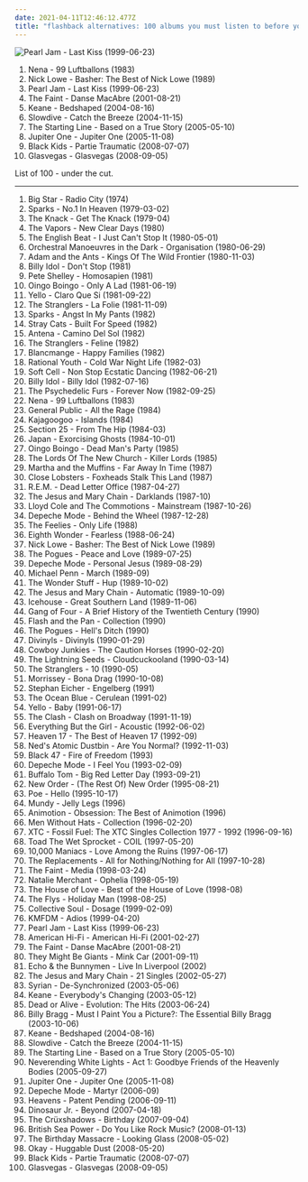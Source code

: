 ```yaml
---
date: 2021-04-11T12:46:12.477Z
title: "flashback alternatives: 100 albums you must listen to before you die"
---
```

![Pearl Jam - Last Kiss (1999-06-23)](https://img.discogs.com/n8IeQKlL1AkpY4WaZ5akx0X88EA=/fit-in/600x593/filters:strip_icc():format(jpeg):mode_rgb():quality(90)/discogs-images/R-631417-1400879404-2317.jpeg.jpg "Pearl Jam - Last Kiss (1999-06-23)")
<ol class="albums">
<li data-cover="http://coverartarchive.org/release/e38790fe-0b99-45ac-b540-9b7cf2742d94/19025705025-500.jpg" data-tags="german" role="button">Nena - 99 Luftballons (1983)</li>
<li data-cover="https://img.discogs.com/PgescH_NbCDmXQaNS1BL9I6ulo8=/fit-in/194x259/filters:strip_icc():format(jpeg):mode_rgb():quality(90)/discogs-images/R-8597939-1489266075-7765.jpeg.jpg" data-tags="classic rock, rock, pop rock, psychedelic, garage rock, glam rock, powerpop, country rock, surf rock, chameleon, proto punk, rock-protopunk, flashback alternatives" role="button">Nick Lowe - Basher: The Best of Nick Lowe (1989)</li>
<li data-cover="https://img.discogs.com/n8IeQKlL1AkpY4WaZ5akx0X88EA=/fit-in/600x593/filters:strip_icc():format(jpeg):mode_rgb():quality(90)/discogs-images/R-631417-1400879404-2317.jpeg.jpg" data-tags="rock, grunge, 90s, covers, flashback alternatives" role="button">Pearl Jam - Last Kiss (1999-06-23)</li>
<li data-cover="http://coverartarchive.org/release/2d0b6eb0-8d92-3ec1-a6ae-f939a7980426/7587631086-500.jpg" data-tags="indie, electronic" role="button">The Faint - Danse MacAbre (2001-08-21)</li>
<li data-cover="https://img.discogs.com/PIXQIhTSF3kZuVczEvxCo4pUj6E=/fit-in/600x519/filters:strip_icc():format(jpeg):mode_rgb():quality(90)/discogs-images/R-423520-1179936445.jpeg.jpg" data-tags="indie rock, flashback alternatives, granka, viralbraindeath, coolwench" role="button">Keane - Bedshaped (2004-08-16)</li>
<li data-cover="http://coverartarchive.org/release/a3aa8a48-7b5b-475c-a713-442ea6c76871/10313121703-500.jpg" data-tags="shoegaze, shoegazer" role="button">Slowdive - Catch the Breeze (2004-11-15)</li>
<li data-cover="http://coverartarchive.org/release/c1b2df38-f294-4b48-ae26-9fe5c6fe1639/6819001689-500.jpg" data-tags="pop punk" role="button">The Starting Line - Based on a True Story (2005-05-10)</li>
<li data-cover="https://img.discogs.com/i1kmI3PyINr8hvxQxuJ9YvkLEbI=/fit-in/600x600/filters:strip_icc():format(jpeg):mode_rgb():quality(90)/discogs-images/R-1241945-1203167337.jpeg.jpg" data-tags="sun and moon and stars and outer space, flashback alternatives" role="button">Jupiter One - Jupiter One (2005-11-08)</li>
<li data-cover="https://img.discogs.com/fi-H7ZPALPcsWhQEkhhSWu4v05k=/fit-in/600x601/filters:strip_icc():format(jpeg):mode_rgb():quality(90)/discogs-images/R-1404081-1494614671-4937.jpeg.jpg" data-tags="indie pop" role="button">Black Kids - Partie Traumatic (2008-07-07)</li>
<li data-cover="http://coverartarchive.org/release/d12fb85f-fe28-4070-81b2-5a7e16411889/12851739538-500.jpg" data-tags="alternative" role="button">Glasvegas - Glasvegas (2008-09-05)</li>
</ol>
List of 100 - under the cut.
<!-- more -->

_________________

<ol class="albums">
<li data-cover="http://coverartarchive.org/release/c42f97da-b73d-429c-9400-12f288c783d8/15325737905-500.jpg" data-tags="70s, powerpop" role="button">
Big Star - Radio City (1974)
</li>
<li data-cover="http://coverartarchive.org/release/201fb188-f98c-45c3-9c89-dbc7baaecb9c/25119476484-500.jpg" data-tags="synthpop" role="button">
Sparks - No.1 In Heaven (1979-03-02)
</li>
<li data-cover="http://coverartarchive.org/release/489e7f56-d73e-3772-9229-c45375da5e5b/7506671171-500.jpg" data-tags="classic rock" role="button">
The Knack - Get The Knack (1979-04)
</li>
<li data-cover="http://coverartarchive.org/release/68b1e3a0-76a8-4de6-9fc8-d0b5c216ab2f/2555651399-500.jpg" data-tags="new wave" role="button">
The Vapors - New Clear Days (1980)
</li>
<li data-cover="https://img.discogs.com/GZTNxEFdR7Y4ZR0JiuMiR_FvYp0=/fit-in/600x596/filters:strip_icc():format(jpeg):mode_rgb():quality(90)/discogs-images/R-17882959-1615988212-9837.jpeg.jpg" data-tags="ska, two-tone" role="button">
The English Beat - I Just Can't Stop It (1980-05-01)
</li>
<li data-cover="https://via.placeholder.com/450" data-tags="80s, new wave" role="button">
Orchestral Manoeuvres in the Dark - Organisation (1980-06-29)
</li>
<li data-cover="http://coverartarchive.org/release/14e135fe-eb2b-4361-a12e-66b13fe34ee9/9607837582-500.jpg" data-tags="80s, new wave" role="button">
Adam and the Ants - Kings Of The Wild Frontier (1980-11-03)
</li>
<li data-cover="http://coverartarchive.org/release/6671f035-bb7f-48f3-98a3-99ca33202c67/14753977630-500.jpg" data-tags="80s, happy, 1981 albums, flashback alternatives, gespannt" role="button">
Billy Idol - Don't Stop (1981)
</li>
<li data-cover="https://img.discogs.com/yYphOPAhuf3riDINysex8b5FGpA=/fit-in/600x591/filters:strip_icc():format(jpeg):mode_rgb():quality(90)/discogs-images/R-43903-1581648867-6317.jpeg.jpg" data-tags="new wave" role="button">
Pete Shelley - Homosapien (1981)
</li>
<li data-cover="http://coverartarchive.org/release/34f7825d-11cf-49d9-87f4-72b0d51997d0/5547494526-500.jpg" data-tags="new wave" role="button">
Oingo Boingo - Only A Lad (1981-06-19)
</li>
<li data-cover="https://img.discogs.com/jB4Y5bGbhcw8jIkC8jfMWgQbaYo=/fit-in/600x534/filters:strip_icc():format(jpeg):mode_rgb():quality(90)/discogs-images/R-5365624-1391686259-6629.jpeg.jpg" data-tags="electronic, 80s, synth-pop, university, ralph records, 1981 albums, flashback alternatives, electropearls, decade80s" role="button">
Yello - Claro Que Si (1981-09-22)
</li>
<li data-cover="http://coverartarchive.org/release/c6911b3b-135f-4b7b-a2cc-b90ea1e11ac9/3514546977-500.jpg" data-tags="new wave" role="button">
The Stranglers - La Folie (1981-11-09)
</li>
<li data-cover="https://img.discogs.com/UqcTAo_xEbK2m1yIZL0j6hVu6gM=/fit-in/600x601/filters:strip_icc():format(jpeg):mode_rgb():quality(90)/discogs-images/R-15371139-1592327560-7618.jpeg.jpg" data-tags="i have this on vinyl" role="button">
Sparks - Angst In My Pants (1982)
</li>
<li data-cover="https://img.discogs.com/7yXrvQIFcxJh5xh9YFHPRQpWT5U=/fit-in/463x480/filters:strip_icc():format(jpeg):mode_rgb():quality(90)/discogs-images/R-2946114-1308559730.jpeg.jpg" data-tags="rockabilly" role="button">
Stray Cats - Built For Speed (1982)
</li>
<li data-cover="http://coverartarchive.org/release/42bac6d4-d3bb-4e6f-986b-4eae900c2558/1762408082-500.jpg" data-tags="bossa nova" role="button">
Antena - Camino Del Sol (1982)
</li>
<li data-cover="https://img.discogs.com/ARYTRwLe2_9GThIPCPvY4UN0N4A=/fit-in/600x593/filters:strip_icc():format(jpeg):mode_rgb():quality(90)/discogs-images/R-11647573-1520002266-9311.jpeg.jpg" data-tags="post-punk" role="button">
The Stranglers - Feline (1982)
</li>
<li data-cover="http://coverartarchive.org/release/f0e670cb-dd52-4d08-b22c-3acf7196db9c/18062360767-500.jpg" data-tags="80s, new wave, synthpop" role="button">
Blancmange - Happy Families (1982)
</li>
<li data-cover="http://coverartarchive.org/release/97a8de99-9e6f-31a9-a2d1-1ee0aa898ae6/3167468055-500.jpg" data-tags="synth-pop, flashback alternatives, electropearls" role="button">
Rational Youth - Cold War Night Life (1982-03)
</li>
<li data-cover="https://img.discogs.com/hhiPFJbxCmLq4MK89rufkLSX2mE=/fit-in/600x593/filters:strip_icc():format(jpeg):mode_rgb():quality(90)/discogs-images/R-5018056-1382267742-6598.jpeg.jpg" data-tags="80s, new wave, synthpop, 80's, art school, flashback alternatives, electropearls" role="button">
Soft Cell - Non Stop Ecstatic Dancing (1982-06-21)
</li>
<li data-cover="https://img.discogs.com/PCgnxVCzzTl-HSsQaU4qnKhloN4=/fit-in/600x600/filters:strip_icc():format(jpeg):mode_rgb():quality(90)/discogs-images/R-600291-1175787502.jpeg.jpg" data-tags="rock, 80s, new wave" role="button">
Billy Idol - Billy Idol (1982-07-16)
</li>
<li data-cover="https://img.discogs.com/GBj_nRxrCZwhdJtghzlS34JAfms=/fit-in/600x596/filters:strip_icc():format(jpeg):mode_rgb():quality(90)/discogs-images/R-1015733-1562370755-6922.jpeg.jpg" data-tags="new wave, post-punk" role="button">
The Psychedelic Furs - Forever Now (1982-09-25)
</li>
<li data-cover="http://coverartarchive.org/release/e38790fe-0b99-45ac-b540-9b7cf2742d94/19025705025-500.jpg" data-tags="german" role="button">
Nena - 99 Luftballons (1983)
</li>
<li data-cover="http://coverartarchive.org/release/29f7b800-d856-428c-9668-70ae7361c2da/10393081879-500.jpg" data-tags="80s" role="button">
General Public - All the Rage (1984)
</li>
<li data-cover="https://img.discogs.com/SjXUPx3seb_b17k8e2dedewhrfM=/fit-in/600x596/filters:strip_icc():format(jpeg):mode_rgb():quality(90)/discogs-images/R-1982451-1528792556-7553.jpeg.jpg" data-tags="80s, new wave, synthpop, 1984 albums, new wave albums" role="button">
Kajagoogoo - Islands (1984)
</li>
<li data-cover="https://img.discogs.com/QmiO5WxBG1c-16LnG4j9nVCDlWk=/fit-in/596x600/filters:strip_icc():format(jpeg):mode_rgb():quality(90)/discogs-images/R-49119-1348252428-3686.jpeg.jpg" data-tags="alternative, new wave, to explore, flashback alternatives, section25, favorite albums 1984" role="button">
Section 25 - From The Hip (1984-03)
</li>
<li data-cover="http://coverartarchive.org/release/327b15ba-6028-425b-940d-19f9ed1bb541/12509178816-500.jpg" data-tags="80s" role="button">
Japan - Exorcising Ghosts (1984-10-01)
</li>
<li data-cover="http://coverartarchive.org/release/320e59a4-d93a-48f6-ae66-3f64eec59a71/11946420305-500.jpg" data-tags="80s" role="button">
Oingo Boingo - Dead Man's Party (1985)
</li>
<li data-cover="http://coverartarchive.org/release/de21ccd0-12d5-479c-8691-6438c797233e/14778981192-500.jpg" data-tags="flashback alternatives" role="button">
The Lords Of The New Church - Killer Lords (1985)
</li>
<li data-cover="https://via.placeholder.com/450" data-tags="80s" role="button">
Martha and the Muffins - Far Away In Time (1987)
</li>
<li data-cover="https://img.discogs.com/11WMQ54lcnVEyNKiWc8cJxnyLRQ=/fit-in/543x544/filters:strip_icc():format(jpeg):mode_rgb():quality(90)/discogs-images/R-426527-1299199282.jpeg.jpg" data-tags="title is a full sentence, all-time favourite, flashback alternatives, 80s drum sound, jangly 80s indie" role="button">
Close Lobsters - Foxheads Stalk This Land (1987)
</li>
<li data-cover="http://coverartarchive.org/release/6600f795-278c-49e3-883d-547016141503/15810465428-500.jpg" data-tags="alternative rock, rem" role="button">
R.E.M. - Dead Letter Office (1987-04-27)
</li>
<li data-cover="https://via.placeholder.com/450" data-tags="post-punk, 80s" role="button">
The Jesus and Mary Chain - Darklands (1987-10)
</li>
<li data-cover="http://coverartarchive.org/release/ef18f791-2ebf-4cbd-b735-a3c5bdb376e3/12439829343-500.jpg" data-tags="pop, rock, 80s, british, alternative, alternative rock, new wave, oldies, male vocalists, lloyd cole and the commotions, red wedge, loved album, lloyd cole, flashback alternatives, iveldie best of 1987" role="button">
Lloyd Cole and The Commotions - Mainstream (1987-10-26)
</li>
<li data-cover="https://via.placeholder.com/450" data-tags="80s" role="button">
Depeche Mode - Behind the Wheel (1987-12-28)
</li>
<li data-cover="https://via.placeholder.com/450" data-tags="pop, post-punk, jangle pop, apricot, flashback alternatives, iveldie best of 1988, year of 1988, american 1980s, hoeralbum, discos de cabecera, michelle hurd" role="button">
The Feelies - Only Life (1988)
</li>
<li data-cover="http://coverartarchive.org/release/bad6bb84-dd23-4204-a5f3-d068773e2109/5645146030-500.jpg" data-tags="flashback alternatives" role="button">
Eighth Wonder - Fearless (1988-06-24)
</li>
<li data-cover="https://img.discogs.com/PgescH_NbCDmXQaNS1BL9I6ulo8=/fit-in/194x259/filters:strip_icc():format(jpeg):mode_rgb():quality(90)/discogs-images/R-8597939-1489266075-7765.jpeg.jpg" data-tags="classic rock, rock, pop rock, psychedelic, garage rock, glam rock, powerpop, country rock, surf rock, chameleon, proto punk, rock-protopunk, flashback alternatives" role="button">
Nick Lowe - Basher: The Best of Nick Lowe (1989)
</li>
<li data-cover="https://via.placeholder.com/450" data-tags="folk rock" role="button">
The Pogues - Peace and Love (1989-07-25)
</li>
<li data-cover="https://img.discogs.com/JBUG1xfc809-ZU4bxD4P7GTntmw=/fit-in/559x493/filters:strip_icc():format(jpeg):mode_rgb():quality(90)/discogs-images/R-530734-1303470847.jpeg.jpg" data-tags="80s" role="button">
Depeche Mode - Personal Jesus (1989-08-29)
</li>
<li data-cover="https://img.discogs.com/IKsv2envCl5P3zV5R5538ccvqs4=/fit-in/455x448/filters:strip_icc():format(jpeg):mode_rgb():quality(90)/discogs-images/R-392682-1209291585.jpeg.jpg" data-tags="pop, 80s" role="button">
Michael Penn - March (1989-09)
</li>
<li data-cover="https://via.placeholder.com/450" data-tags="indie, indie rock, guitars, growing up, flashback alternatives, steveadams fm, steveadamsfm, marts tag list" role="button">
The Wonder Stuff - Hup (1989-10-02)
</li>
<li data-cover="http://coverartarchive.org/release/e3cbadb4-f6b2-41f7-a5b2-9928de267a41/7894193488-500.jpg" data-tags="alternative rock, alternative" role="button">
The Jesus and Mary Chain - Automatic (1989-10-09)
</li>
<li data-cover="https://img.discogs.com/NNbz_etOnTxezUQlh22yJ7iCBIg=/fit-in/419x629/filters:strip_icc():format(jpeg):mode_rgb():quality(90)/discogs-images/R-7671797-1446401663-8058.jpeg.jpg" data-tags="rock, australian" role="button">
Icehouse - Great Southern Land (1989-11-06)
</li>
<li data-cover="https://img.discogs.com/FYbntpWx7Kum8VUDhEQ3SblLQBs=/fit-in/350x573/filters:strip_icc():format(jpeg):mode_rgb():quality(90)/discogs-images/R-4453816-1426631153-6153.jpeg.jpg" data-tags="alternative, dark, gang of four, flashback alternatives, wire-y" role="button">
Gang of Four - A Brief History of the Twentieth Century (1990)
</li>
<li data-cover="http://coverartarchive.org/release/8769a9fa-3d99-452d-ba9c-ed80d7ce031d/15229542946-500.jpg" data-tags="classic rock, pop, rock, 80s, new wave, flashback alternatives" role="button">
Flash and the Pan - Collection (1990)
</li>
<li data-cover="http://coverartarchive.org/release/16d76ea5-fcfd-3e36-af70-c6d5cf26a0c7/9806532446-500.jpg" data-tags="flashback alternatives, corrs plus, physical cds i actually own" role="button">
The Pogues - Hell's Ditch (1990)
</li>
<li data-cover="http://coverartarchive.org/release/0f5ed8b5-15c8-3a75-bf0f-0b3160ce505a/13335642293-500.jpg" data-tags="pop, vocals female" role="button">
Divinyls - Divinyls (1990-01-29)
</li>
<li data-cover="https://img.discogs.com/g-q9K7s2sAlOsEm4E0Zg8hH_vdI=/fit-in/600x373/filters:strip_icc():format(jpeg):mode_rgb():quality(90)/discogs-images/R-1795942-1441016210-4066.jpeg.jpg" data-tags="canada, animals" role="button">
Cowboy Junkies - The Caution Horses (1990-02-20)
</li>
<li data-cover="https://via.placeholder.com/450" data-tags="pop" role="button">
The Lightning Seeds - Cloudcuckooland (1990-03-14)
</li>
<li data-cover="https://img.discogs.com/UB1wgGgjqwyIqPxdKqxnuBaLGO4=/fit-in/600x600/filters:strip_icc():format(jpeg):mode_rgb():quality(90)/discogs-images/R-1125791-1194281273.jpeg.jpg" data-tags="flashback alternatives" role="button">
The Stranglers - 10 (1990-05)
</li>
<li data-cover="http://coverartarchive.org/release/74678f8d-80a8-3091-ada8-89d617241547/22697273580-500.jpg" data-tags="morrissey, alternative" role="button">
Morrissey - Bona Drag (1990-10-08)
</li>
<li data-cover="https://img.discogs.com/QT7vciSA9A1IIAB9mZzBKsNMyqA=/fit-in/600x601/filters:strip_icc():format(jpeg):mode_rgb():quality(90)/discogs-images/R-12581834-1538030454-1744.jpeg.jpg" data-tags="singer-songwriter, intelligent, switzerland, swiss, francophone, frenchy, suisse, steve, flashback alternatives, ailenrocsmostlovedalbums, engelberg, montroe, zombig" role="button">
Stephan Eicher - Engelberg (1991)
</li>
<li data-cover="http://coverartarchive.org/release/4955bc87-1cd1-4604-b74a-06147904cde7/19369859361-500.jpg" data-tags="college radio, flashback alternatives" role="button">
The Ocean Blue - Cerulean (1991-02)
</li>
<li data-cover="https://img.discogs.com/u5a2D6ED4Yz2UJV0FMHJML0eeL4=/fit-in/566x600/filters:strip_icc():format(jpeg):mode_rgb():quality(90)/discogs-images/R-985218-1298777347.jpeg.jpg" data-tags="90s" role="button">
Yello - Baby (1991-06-17)
</li>
<li data-cover="http://coverartarchive.org/release/8dc0d4c7-b26c-455e-b7df-2319c0da6b28/7983528242-500.jpg" data-tags="the guardian list of 1000 albums to hear before you die" role="button">
The Clash - Clash on Broadway (1991-11-19)
</li>
<li data-cover="http://coverartarchive.org/release/84cd3aa7-55d8-4114-92be-18800688c0ed/13989672545-500.jpg" data-tags="singer-songwriter, acoustic, 90s" role="button">
Everything But the Girl - Acoustic (1992-06-02)
</li>
<li data-cover="http://coverartarchive.org/release/dd5dbc6c-9592-4147-a868-177983504c78/24173661036-500.jpg" data-tags="pop, synthpop" role="button">
Heaven 17 - The Best of Heaven 17 (1992-09)
</li>
<li data-cover="http://coverartarchive.org/release/2205df59-0add-37be-b35a-ae7583de6c00/25923901197-500.jpg" data-tags="indie, rock, alternative, alternative rock, indie rock, 90s, revisit, heavy bottom end, fuzzy guitar goodness, robertitus global, flashback alternatives, 1992 - the great year for albums, rocky ram" role="button">
Ned's Atomic Dustbin - Are You Normal? (1992-11-03)
</li>
<li data-cover="http://coverartarchive.org/release/e967538f-7828-4865-b111-544df1ddafb0/7801537338-500.jpg" data-tags="flashback alternatives, b 47" role="button">
Black 47 - Fire of Freedom (1993)
</li>
<li data-cover="https://img.discogs.com/LxhHy03YzbbD6NYefH_EJoG95to=/fit-in/600x600/filters:strip_icc():format(jpeg):mode_rgb():quality(90)/discogs-images/R-10222-1186530937.jpeg.jpg" data-tags="electronic, synthpop, deleted, flashback alternatives, kappe alb" role="button">
Depeche Mode - I Feel You (1993-02-09)
</li>
<li data-cover="http://coverartarchive.org/release/e3347148-ff9a-4fff-a00e-35a171f86d27/13069256471-500.jpg" data-tags="classic rock, rock, punk, psychedelic, garage rock, glam rock, powerpop, high school, sommer, proto punk, my so-called life, i remember you, other great tracks, rock-protopunk, flashback alternatives, 20 favorite albums of 1993, my 100 favorite albums of the 1990s, big red letter day, soda-jerk" role="button">
Buffalo Tom - Big Red Letter Day (1993-09-21)
</li>
<li data-cover="https://img.discogs.com/SNuLX_wiv8rm8yV7HA6f3v9IWac=/fit-in/599x610/filters:strip_icc():format(jpeg):mode_rgb():quality(90)/discogs-images/R-632283-1235186700.jpeg.jpg" data-tags="progressive" role="button">
New Order - (The Rest Of) New Order (1995-08-21)
</li>
<li data-cover="https://img.discogs.com/p-8AHiIKqAFENEkTP2rivf6YCSc=/fit-in/600x602/filters:strip_icc():format(jpeg):mode_rgb():quality(90)/discogs-images/R-122615-1348348806-3507.jpeg.jpg" data-tags="alternative, female vocalists" role="button">
Poe - Hello (1995-10-17)
</li>
<li data-cover="http://coverartarchive.org/release/928e2c2d-0b35-474d-9457-993df2f34b9b/21596537006-500.jpg" data-tags="rock, alternative, folk, singer-songwriter, folk rock, flashback alternatives, shannon airport" role="button">
Mundy - Jelly Legs (1996)
</li>
<li data-cover="http://coverartarchive.org/release/b1d574aa-5a5d-4a07-917b-b8577dd839eb/17427177200-500.jpg" data-tags="obsession, calling it love" role="button">
Animotion - Obsession: The Best of Animotion (1996)
</li>
<li data-cover="http://coverartarchive.org/release/f423acab-4307-48aa-89f4-04d3ec1a4d47/2559315737-500.jpg" data-tags="80s, canadian, fuck yes, collection, flashback alternatives" role="button">
Men Without Hats - Collection (1996-02-20)
</li>
<li data-cover="https://img.discogs.com/lQegIlBExZyi6YhDwoUUPhOEKzU=/fit-in/600x602/filters:strip_icc():format(jpeg):mode_rgb():quality(90)/discogs-images/R-950986-1583561708-8949.jpeg.jpg" data-tags="flashback alternatives" role="button">
XTC - Fossil Fuel: The XTC Singles Collection 1977 - 1992 (1996-09-16)
</li>
<li data-cover="http://coverartarchive.org/release/c04593ac-6d09-4f68-8e4a-6d33c1173e29/10209056504-500.jpg" data-tags="90s, alternative" role="button">
Toad The Wet Sprocket - COIL (1997-05-20)
</li>
<li data-cover="https://img.discogs.com/L30mzK02cO1C4uodCjcdSgr7kB0=/fit-in/300x300/filters:strip_icc():format(jpeg):mode_rgb():quality(90)/discogs-images/R-386830-1106584240.jpg.jpg" data-tags="rock, flashback alternatives, tdhassociation" role="button">
10,000 Maniacs - Love Among the Ruins (1997-06-17)
</li>
<li data-cover="http://coverartarchive.org/release/e801fdfd-b2db-4d2b-9de9-90eb8da520d3/7133118494-500.jpg" data-tags="rock, punk, alternative, alternative rock, indie rock, post-punk, paisley underground, flashback alternatives, the harrisburg family band" role="button">
The Replacements - All for Nothing/Nothing for All (1997-10-28)
</li>
<li data-cover="http://coverartarchive.org/release/248e2a28-e855-4838-990d-c41eac3d748d/7042118486-500.jpg" data-tags="90s" role="button">
The Faint - Media (1998-03-24)
</li>
<li data-cover="http://coverartarchive.org/release/507eae8c-474f-45d5-b4fc-8723b4a7675b/3263480220-500.jpg" data-tags="female vocalists" role="button">
Natalie Merchant - Ophelia (1998-05-19)
</li>
<li data-cover="http://coverartarchive.org/release/6a28cfe6-7331-441e-93a9-652603e7e791/5002852583-500.jpg" data-tags="indie, british, the house of love" role="button">
The House of Love - Best of the House of Love (1998-08)
</li>
<li data-cover="https://via.placeholder.com/450" data-tags="alternative rock" role="button">
The Flys - Holiday Man (1998-08-25)
</li>
<li data-cover="http://coverartarchive.org/release/3bf8751c-c418-494a-9897-e345415bb1a6/15473876103-500.jpg" data-tags="alternative, alternative rock" role="button">
Collective Soul - Dosage (1999-02-09)
</li>
<li data-cover="http://coverartarchive.org/release/cd7a8945-f7d9-40c3-91a3-35e68f82af13/11162402002-500.jpg" data-tags="industrial, industrial rock" role="button">
KMFDM - Adios (1999-04-20)
</li>
<li data-cover="https://img.discogs.com/n8IeQKlL1AkpY4WaZ5akx0X88EA=/fit-in/600x593/filters:strip_icc():format(jpeg):mode_rgb():quality(90)/discogs-images/R-631417-1400879404-2317.jpeg.jpg" data-tags="rock, grunge, 90s, covers, flashback alternatives" role="button">
Pearl Jam - Last Kiss (1999-06-23)
</li>
<li data-cover="http://coverartarchive.org/release/ce3418e9-83f9-4ecb-acc5-82c47a67c9b5/6010970718-500.jpg" data-tags="rock" role="button">
American Hi-Fi - American Hi-Fi (2001-02-27)
</li>
<li data-cover="http://coverartarchive.org/release/2d0b6eb0-8d92-3ec1-a6ae-f939a7980426/7587631086-500.jpg" data-tags="indie, electronic" role="button">
The Faint - Danse MacAbre (2001-08-21)
</li>
<li data-cover="https://img.discogs.com/IvudjRdbKp2_bMX2FzuQNVp_pno=/fit-in/600x600/filters:strip_icc():format(jpeg):mode_rgb():quality(90)/discogs-images/R-1588131-1413502184-7420.jpeg.jpg" data-tags="rock, alternative, 00s" role="button">
They Might Be Giants - Mink Car (2001-09-11)
</li>
<li data-cover="http://coverartarchive.org/release/c1f1819a-ce97-4f2c-bff7-54f8dd2be70b/12885144100-500.jpg" data-tags="alternative, new wave, live, liverpool, echo & the bunnymen, deleted, live album, desert island discs, flashback alternatives, brilliant albums, sjc, live in liverpool" role="button">
Echo & the Bunnymen - Live In Liverpool (2002)
</li>
<li data-cover="http://coverartarchive.org/release/460eb1c2-1787-4c84-8aec-496251d17e8b/3205936535-500.jpg" data-tags="indie" role="button">
The Jesus and Mary Chain - 21 Singles (2002-05-27)
</li>
<li data-cover="http://coverartarchive.org/release/b220ea55-9504-4ca0-a845-afce8a286ea2/15030518622-500.jpg" data-tags="flashback alternatives" role="button">
Syrian - De-Synchronized (2003-05-06)
</li>
<li data-cover="https://via.placeholder.com/450" data-tags="british, keane" role="button">
Keane - Everybody's Changing (2003-05-12)
</li>
<li data-cover="http://coverartarchive.org/release/23c76d92-73f9-48f6-94de-8c13b8d1f467/6183498174-500.jpg" data-tags="80s" role="button">
Dead or Alive - Evolution: The Hits (2003-06-24)
</li>
<li data-cover="http://coverartarchive.org/release/3aa5fe76-e118-43cd-ad2d-278b972470a5/4506189546-500.jpg" data-tags="flashback alternatives, albums i thought i owned" role="button">
Billy Bragg - Must I Paint You a Picture?: The Essential Billy Bragg (2003-10-06)
</li>
<li data-cover="https://img.discogs.com/PIXQIhTSF3kZuVczEvxCo4pUj6E=/fit-in/600x519/filters:strip_icc():format(jpeg):mode_rgb():quality(90)/discogs-images/R-423520-1179936445.jpeg.jpg" data-tags="indie rock, flashback alternatives, granka, viralbraindeath, coolwench" role="button">
Keane - Bedshaped (2004-08-16)
</li>
<li data-cover="http://coverartarchive.org/release/a3aa8a48-7b5b-475c-a713-442ea6c76871/10313121703-500.jpg" data-tags="shoegaze, shoegazer" role="button">
Slowdive - Catch the Breeze (2004-11-15)
</li>
<li data-cover="http://coverartarchive.org/release/c1b2df38-f294-4b48-ae26-9fe5c6fe1639/6819001689-500.jpg" data-tags="pop punk" role="button">
The Starting Line - Based on a True Story (2005-05-10)
</li>
<li data-cover="http://coverartarchive.org/release/e7a455fd-3010-415f-844b-e5cb8d9cfed6/14425074964-500.jpg" data-tags="interesting" role="button">
Neverending White Lights - Act 1: Goodbye Friends of the Heavenly Bodies (2005-09-27)
</li>
<li data-cover="https://img.discogs.com/i1kmI3PyINr8hvxQxuJ9YvkLEbI=/fit-in/600x600/filters:strip_icc():format(jpeg):mode_rgb():quality(90)/discogs-images/R-1241945-1203167337.jpeg.jpg" data-tags="sun and moon and stars and outer space, flashback alternatives" role="button">
Jupiter One - Jupiter One (2005-11-08)
</li>
<li data-cover="http://coverartarchive.org/release/a3eee593-df3f-46cb-9994-8a3c8917fe6d/1916382012-500.jpg" data-tags="electronic, male vocalists, alternative dance, 2000s, flashback alternatives" role="button">
Depeche Mode - Martyr (2006-09)
</li>
<li data-cover="http://coverartarchive.org/release/cc03b460-9947-4c8b-adbe-f279a87eefee/26394758764-500.jpg" data-tags="indie, alternative" role="button">
Heavens - Patent Pending (2006-09-11)
</li>
<li data-cover="http://coverartarchive.org/release/67bcfd5d-1fe1-38a4-9804-531be6f800a8/3986174902-500.jpg" data-tags="alternative" role="button">
Dinosaur Jr. - Beyond (2007-04-18)
</li>
<li data-cover="http://coverartarchive.org/release/03b91835-fad8-4c2e-9e45-63f26ce13abc/22212898460-500.jpg" data-tags="flashback alternatives, t cruxshadows, deviliscious" role="button">
The Crüxshadows - Birthday (2007-09-04)
</li>
<li data-cover="http://coverartarchive.org/release/1846244b-2ce1-308c-af3e-c90a7061b91e/26941790097-500.jpg" data-tags="indie rock" role="button">
British Sea Power - Do You Like Rock Music? (2008-01-13)
</li>
<li data-cover="http://coverartarchive.org/release/ccc11250-3f2a-4c76-a71a-022874b95074/5303165909-500.jpg" data-tags="industrial rock" role="button">
The Birthday Massacre - Looking Glass (2008-05-02)
</li>
<li data-cover="https://img.discogs.com/1xR5sEgIPxTJ-FnT0peJQsrJMj4=/fit-in/600x600/filters:strip_icc():format(jpeg):mode_rgb():quality(90)/discogs-images/R-3477998-1331975524.jpeg.jpg" data-tags="flashback alternatives, coisa linda, love will conquer all, about making movies" role="button">
Okay - Huggable Dust (2008-05-20)
</li>
<li data-cover="https://img.discogs.com/fi-H7ZPALPcsWhQEkhhSWu4v05k=/fit-in/600x601/filters:strip_icc():format(jpeg):mode_rgb():quality(90)/discogs-images/R-1404081-1494614671-4937.jpeg.jpg" data-tags="indie pop" role="button">
Black Kids - Partie Traumatic (2008-07-07)
</li>
<li data-cover="http://coverartarchive.org/release/d12fb85f-fe28-4070-81b2-5a7e16411889/12851739538-500.jpg" data-tags="alternative" role="button">
Glasvegas - Glasvegas (2008-09-05)
</li>
</ol>